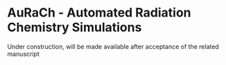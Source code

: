 # AuRaCh - Automated Radiation Chemistry Simulations
Under construction, will be made available after acceptance of the related manuscript
